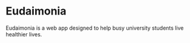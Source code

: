 # Eudaimonia
Eudaimonia is a web app designed to help busy university students live healthier lives.

